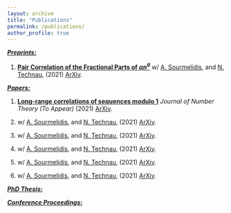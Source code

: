 ```yaml
---
layout: archive
title: "Publications"
permalink: /publications/
author_profile: true
---
```


***<u>Preprints:</u>***

1. [<b>Pair Correlation of the Fractional Parts of $\alpha n^\theta$</b>](../files/Theta.pdf) w/ [A. Sourmelidis](https://www.math.tugraz.at/~sourmelidis/), and [N. Technau](https://sites.google.com/view/niclas-technaus-website), (2021) [ArXiv](https://arxiv.org/abs/2106.09800).

***<u>Papers:</u>***

1. [<b>Long-range correlations of sequences modulo 1</b>](../files/Long_Range.pdf) <i>Journal of Number Theory (To Appear) </i> (2021) [ArXiv](https://arxiv.org/abs/2007.09292).

2. [<b></b>](../files/Theta.pdf) w/ [A. Sourmelidis](https://www.math.tugraz.at/~sourmelidis/), and [N. Technau](https://sites.google.com/view/niclas-technaus-website), (2021) [ArXiv](https://arxiv.org/abs/2106.09800).

3. [<b></b>](../files/Theta.pdf) w/ [A. Sourmelidis](https://www.math.tugraz.at/~sourmelidis/), and [N. Technau](https://sites.google.com/view/niclas-technaus-website), (2021) [ArXiv](https://arxiv.org/abs/2106.09800).

4. [<b></b>](../files/Theta.pdf) w/ [A. Sourmelidis](https://www.math.tugraz.at/~sourmelidis/), and [N. Technau](https://sites.google.com/view/niclas-technaus-website), (2021) [ArXiv](https://arxiv.org/abs/2106.09800).

5. [<b></b>](../files/Theta.pdf) w/ [A. Sourmelidis](https://www.math.tugraz.at/~sourmelidis/), and [N. Technau](https://sites.google.com/view/niclas-technaus-website), (2021) [ArXiv](https://arxiv.org/abs/2106.09800).

6. [<b></b>](../files/Theta.pdf) w/ [A. Sourmelidis](https://www.math.tugraz.at/~sourmelidis/), and [N. Technau](https://sites.google.com/view/niclas-technaus-website), (2021) [ArXiv](https://arxiv.org/abs/2106.09800).

***<u>PhD Thesis:</u>***

***<u>Conference Proceedings:</u>***
